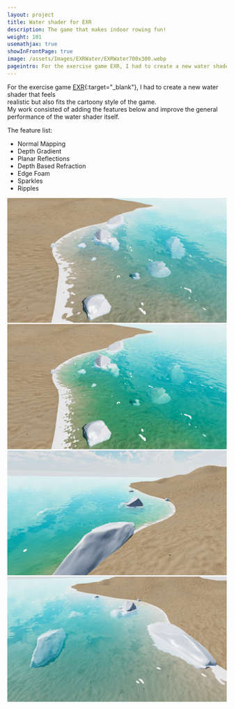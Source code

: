 ```yaml
---
layout: project
title: Water shader for EXR
description: The game that makes indoor rowing fun!
weight: 101
usemathjax: true
showInFrontPage: true
image: /assets/Images/EXRWater/EXRWater700x300.webp
pageintro: For the exercise game EXR, I had to create a new water shader that feels realistic but also fits the cartoony style of the game. My work consisted of adding several features and improve the general performance of the water shader itself. 
---
```



For the exercise game [EXR](https://exrgame.com/){:target="_blank"}, I had to create a new water shader that feels  
realistic but also fits the cartoony style of the game.  
My work consisted of adding the features below and improve the general   
 performance of the water shader itself.

The feature list:

- Normal Mapping
- Depth Gradient
- Planar Reflections
- Depth Based Refraction
- Edge Foam
- Sparkles
- Ripples

<div class="row">
        <div class="col-lg-6">
            <img class="img-fluid rounded mb-4" src="/assets/Images/EXRWater/EXRWater1900x1080.webp" alt="">
        </div>
        <div class="col-lg-6">
            <img class="img-fluid rounded mb-4" src="/assets/Images/EXRWater/EXRWater1900x1080_2.webp" alt="">
        </div>
        <div class="col-lg-6">
            <img class="img-fluid rounded mb-4" src="/assets/Images/EXRWater/EXRWater1900x1080_3.webp" alt="">
        </div>
        <div class="col-lg-6">
            <img class="img-fluid rounded mb-4" src="/assets/Images/EXRWater/EXRWater1900x1080_4.webp" alt="">
        </div>
    </div>
